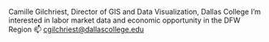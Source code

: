 Camille Gilchriest, Director of GIS and Data Visualization, Dallas College
I’m interested in labor market data and economic opportunity in the DFW Region
📫 cgilchriest@dallascollege.edu

<!---
cgilchriest-dcccd/cgilchriest-dcccd is a ✨ special ✨ repository because its `README.md` (this file) appears on your GitHub profile.
You can click the Preview link to take a look at your changes.
--->
